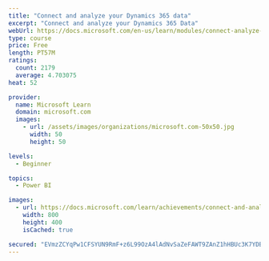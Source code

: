 ```yaml
---
title: "Connect and analyze your Dynamics 365 data​"
excerpt: "Connect and analyze your Dynamics 365 Data​"
webUrl: https://docs.microsoft.com/en-us/learn/modules/connect-analyze-dynamics-365-data/
type: course
price: Free
length: PT57M
ratings:
  count: 2179
  average: 4.703075
heat: 52

provider:
  name: Microsoft Learn
  domain: microsoft.com
  images:
    - url: /assets/images/organizations/microsoft.com-50x50.jpg
      width: 50
      height: 50

levels:
  - Beginner

topics:
  - Power BI

images:
  - url: https://docs.microsoft.com/learn/achievements/connect-and-analyze-your-microsoft-dynamics-365-data-social.png
    width: 800
    height: 400
    isCached: true

secured: "EVmzZCYqPw1CFSYUN9RmF+z6L99OzA4lAdNvSaZeFAWT9ZAnZ1hHBUc3K7YDB1ZZFxjrur7jrYb9C7d9h+mbmv7T/LBE9GumZEyxcXuDnCbuM1FG1PDGg722XPxW5HgjckrwYdu1tZL7/5BX3ntoTAD0FCZMV+Ejg2G1HHY2II+AkpbwOFt4qw44NRukJ7prK8Dase76js+fF75ILm3Q1lQiDPv3h6qIBiEfAjdzY6NTCUDZgWxYOULLImyBQTwo4T+eP4Oe6RLWArF5KyJnV4bRCkj2cv3nZV8Tu5DD0ic0w7qQOOIMiBBDI+ruj2IcKcJ2jT1gxgWyINN5+yH+rjkqa5FrY5SN3/xbNQQBVTPqo5LlRPGIoPJoVLlHj3E0Pe+9dH220iyq8kUy6ieL6FbMc1Ar2tKe3f/+EF7Hc8c=;uru6dx8TswtHqvRHc7TH8w=="
---
```


